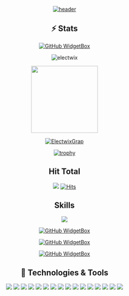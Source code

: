 
<div align="center">

[![header](https://capsule-render.vercel.app/api?type=waving&color=0:EEFF00,100:a82da8&height=300&section=header&text=ElecTwix's%20Github&fontSize=90&animation=fadeIn&fontAlignY=38&desc=Welcome%20to%20%20my%20profile%20&descAlignY=51&descAlign=62)](https://electwix.bss.design/)

## ⚡ Stats 

[![GitHub WidgetBox](https://github-widgetbox.vercel.app/api/profile?username=ElecTwix&data=followers,repositories,stars,commits)]()

<p><img align="center" src="https://github-readme-streak-stats.herokuapp.com/?user=electwix&theme=dark" alt="electwix" /></p>
<a href="https://github.com/Electwix">
<img height="180em" src="https://github-readme-stats.vercel.app/api?username=Electwix&count_private=true&theme=radical&show_icons=true&hide=stars"/>



[![ElectwixGrap](https://github-readme-activity-graph.vercel.app/graph?username=Electwix&hide_border=true&theme=xcode)](https://electwix.bss.design/)
  
[![trophy](https://github-profile-trophy.vercel.app/?username=Electwix)]([https://github.com/ryo-ma/github-profile-trophy](https://github.com/ElecTwix))
  
  
## Hit Total
![](https://komarev.com/ghpvc/?username=ElecTwix)
[![Hits](https://hits.seeyoufarm.com/api/count/incr/badge.svg?url=https%3A%2F%2Fgithub.com%2FElecTwix&count_bg=%23FF0071&title_bg=%23555555&icon=&icon_color=%23724040&title=hits&edge_flat=false)]()
  
## Skills

[![](https://github-widgetbox.vercel.app/api/skills?names=go,bash,js,cpp,c,python,html,postgresql,csharp,rust,json,lua,markdown&includeNames=true)](https://electwix.bss.design/)
  
 [![GitHub WidgetBox](https://github-widgetbox.vercel.app/api/skills?tools=git,docker,npm,yarn,nodejs,nginx,aws&includeNames=true)](https://electwix.bss.design/)
  
 [![GitHub WidgetBox](https://github-widgetbox.vercel.app/api/skills?frameworks=vue,bootstrap,tailwind,dotnetcore,dotnet&includeNames=true)](https://electwix.bss.design/)
  
 [![GitHub WidgetBox](https://github-widgetbox.vercel.app/api/skills?software=linux,vscode&includeNames=true)](https://electwix.bss.design/)
  
## 🔧 Technologies & Tools
[![](https://img.shields.io/badge/OS-Linux-informational?style=flat&logo=linux&logoColor=white&color=ff016e)](https://electwix.bss.design/)
[![](https://img.shields.io/badge/Linux-Arch-informational?style=flat&logo=archlinux&logoColor=white&color=ff016e)](https://electwix.bss.design/)
[![](https://img.shields.io/badge/Editor-Nvim-informational?style=flat&logo=neovim&logoColor=white&color=ff016e)](https://electwix.bss.design/)
[![](https://img.shields.io/badge/Editor-VSCode-informational?style=flat&logo=visualstudiocode&logoColor=white&color=ff016e)](https://electwix.bss.design/)
[![](https://img.shields.io/badge/Code-Go-informational?style=flat&logo=go&logoColor=white&color=ff016e)](https://electwix.bss.design/)
[![](https://img.shields.io/badge/Code-C++-informational?style=flat&logo=cplusplus&logoColor=white&color=ff016e)](https://electwix.bss.design/)
[![](https://img.shields.io/badge/Code-Rust-informational?style=flat&logo=rust&logoColor=white&color=ff016e)](https://electwix.bss.design/)
[![](https://img.shields.io/badge/Code-C-informational?style=flat&logo=c&logoColor=white&color=ff016e)](https://electwix.bss.design/)
[![](https://img.shields.io/badge/Code-CSharp-informational?style=flat&logo=csharp&logoColor=white&color=ff016e)](https://electwix.bss.design/)
[![](https://img.shields.io/badge/Code-Lua-informational?style=flat&logo=lua&logoColor=white&color=ff016e)](https://electwix.bss.design/)
[![](https://img.shields.io/badge/Code-NodeJS-informational?style=flat&logo=nodedotjs&logoColor=white&color=ff016e)](https://electwix.bss.design/)
[![](https://img.shields.io/badge/Shell-Bash-informational?style=flat&logo=gnu-bash&logoColor=white&color=ff016e)](https://electwix.bss.design/)
[![](https://img.shields.io/badge/Tools-SteamCMD-informational?style=flat&logo=steam&logoColor=white&color=ff016e)](https://electwix.bss.design/)
[![](https://img.shields.io/badge/Tools-Docker-informational?style=flat&logo=docker&logoColor=white&color=ff016e)](https://electwix.bss.design/)
[![](https://img.shields.io/badge/Cloud-GCP-informational?style=flat&logo=googlecloud&logoColor=white&color=ff016e)](https://electwix.bss.design/)
[![](https://img.shields.io/badge/Cloud-AWS-informational?style=flat&logo=amazonaws&logoColor=white&color=ff016e)](https://electwix.bss.design/)

</div>


